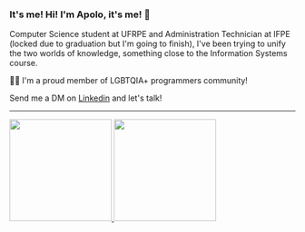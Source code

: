 ### It's me! Hi! I'm Apolo, it's me! 👋

Computer Science student at UFRPE and Administration Technician at IFPE (locked due to graduation but I'm going to finish), I've been trying to unify the two worlds of knowledge, something close to the Information Systems course.

🏳️‍🌈 I'm a proud member of LGBTQIA+ programmers community!

Send me a DM on [Linkedin](https://www.linkedin.com/in/apolo-albuquerque-994813159) and let's talk!

<hr/>

<div>
  <a href="https://github.com/apoloapolo">
  <img height="180em" src="https://github-readme-stats.vercel.app/api/top-langs/?username=apoloapolo&layout=compact&langs_count=5&theme=dracula"/>
  <img height="180em" src="https://github-readme-stats.vercel.app/api?username=apoloapolo&show_icons=true&theme=dracula&include_all_commits=true&count_private=true"/>
</div>
